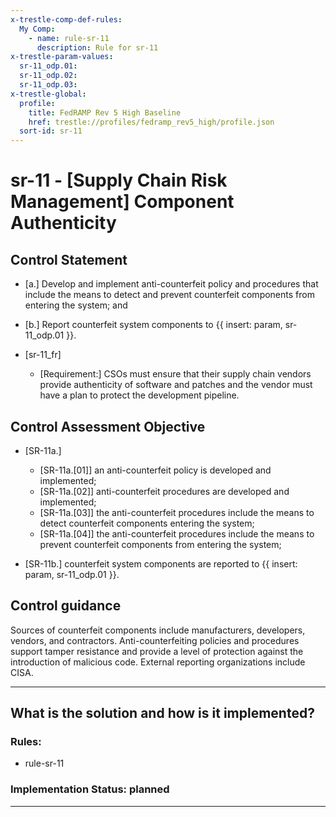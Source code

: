 ```yaml
---
x-trestle-comp-def-rules:
  My Comp:
    - name: rule-sr-11
      description: Rule for sr-11
x-trestle-param-values:
  sr-11_odp.01:
  sr-11_odp.02:
  sr-11_odp.03:
x-trestle-global:
  profile:
    title: FedRAMP Rev 5 High Baseline
    href: trestle://profiles/fedramp_rev5_high/profile.json
  sort-id: sr-11
---
```


# sr-11 - \[Supply Chain Risk Management\] Component Authenticity

## Control Statement

- \[a.\] Develop and implement anti-counterfeit policy and procedures that include the means to detect and prevent counterfeit components from entering the system; and

- \[b.\] Report counterfeit system components to {{ insert: param, sr-11_odp.01 }}.

- \[sr-11_fr\]

  - \[Requirement:\] CSOs must ensure that their supply chain vendors provide authenticity of software and patches and the vendor must have a plan to protect the development pipeline.

## Control Assessment Objective

- \[SR-11a.\]

  - \[SR-11a.[01]\] an anti-counterfeit policy is developed and implemented;
  - \[SR-11a.[02]\] anti-counterfeit procedures are developed and implemented;
  - \[SR-11a.[03]\] the anti-counterfeit procedures include the means to detect counterfeit components entering the system;
  - \[SR-11a.[04]\] the anti-counterfeit procedures include the means to prevent counterfeit components from entering the system;

- \[SR-11b.\] counterfeit system components are reported to {{ insert: param, sr-11_odp.01 }}.

## Control guidance

Sources of counterfeit components include manufacturers, developers, vendors, and contractors. Anti-counterfeiting policies and procedures support tamper resistance and provide a level of protection against the introduction of malicious code. External reporting organizations include CISA.

______________________________________________________________________

## What is the solution and how is it implemented?

<!-- For implementation status enter one of: implemented, partial, planned, alternative, not-applicable -->

<!-- Note that the list of rules under ### Rules: is read-only and changes will not be captured after assembly to JSON -->

<!-- Add control implementation description here for control: sr-11 -->

### Rules:

  - rule-sr-11

### Implementation Status: planned

______________________________________________________________________
